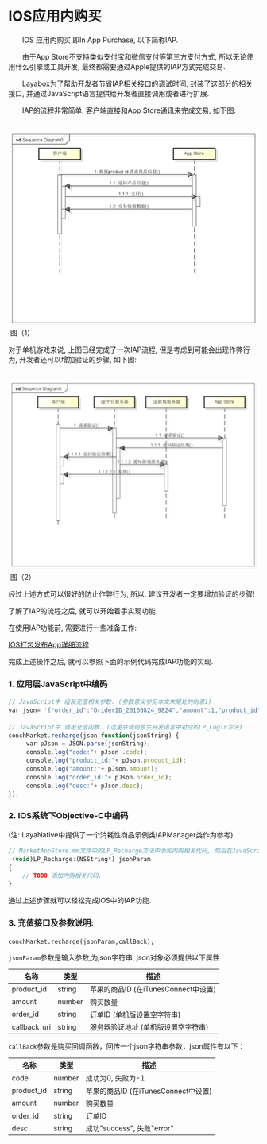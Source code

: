 # IOS应用内购买



　　IOS 应用内购买 即In App Purchase, 以下简称IAP.

　　由于App Store不支持类似支付宝和微信支付等第三方支付方式, 所以无论使用什么引擎或工具开发, 最终都需要通过Apple提供的IAP方式完成交易.

　　Layabox为了帮助开发者节省IAP相关接口的调试时间, 封装了这部分的相关接口, 并通过JavaScript语言提供给开发者直接调用或者进行扩展.

　　IAP的流程非常简单, 客户端直接和App Store通讯来完成交易, 如下图:

​	![blob.png](1.png) <br/>
​	图（1）


  对于单机游戏来说, 上图已经完成了一次IAP流程, 但是考虑到可能会出现作弊行为, 开发者还可以增加验证的步骤, 如下图:

​	![blob.png](2.png)<br/>
​	图（2）

  经过上述方式可以很好的防止作弊行为, 所以, 建议开发者一定要增加验证的步骤!

  了解了IAP的流程之后, 就可以开始着手实现功能.

  在使用IAP功能前, 需要进行一些准备工作:

  [IOS打包发布App详细流程](https://github.com/layabox/layaair-doc/tree/master/Chinese/LayaNative/packagingReleases_IOS)

完成上述操作之后, 就可以参照下面的示例代码完成IAP功能的实现.

### 1.  应用层JavaScript中编码

```javascript
// JavaScript中 组装充值相关参数. (参数意义参见本文末尾处的附录1)
var json= '{"order_id":"OriderID_20160824_9824","amount":1,"product_id":"Laya.joychina.test","callback_uri":"http://186.152.54.225:8800/Apple.pay"}';
 
// JavaScript中 调用充值函数. (这里会调用原生开发语言中对应的LP_Login方法)
conchMarket.recharge(json,function(jsonString) {
     var pJson = JSON.parse(jsonString);
     console.log("code:"+ pJson .code);
     console.log("product_id:"+ pJson.product_id);
     console.log("amount:"+ pJson.amount);
     console.log("order_id:"+ pJson.order_id);
     console.log("desc:"+ pJson.desc);
});
```

### 2.  IOS系统下Objective-C中编码 

(注: LayaNative中提供了一个消耗性商品示例类IAPManager类作为参考)

```javascript
// MarketAppStore.mm文件中的LP_Recharge方法中添加内购相关代码, 然后在JavaScript中调用conchMarket.recharge就会执行此方法.
-(void)LP_Recharge:(NSString*) jsonParam
{
    // TODO 添加内购相关代码.
}
```

通过上述步骤就可以轻松完成iOS中的IAP功能.

### 3.  充值接口及参数说明:   

  `conchMarket.recharge(jsonParam,callBack);`

`jsonParam`参数是输入参数,为json字符串, json对象必须提供以下属性

| 名称           | 类型     | 描述                          |
| ------------ | ------ | --------------------------- |
| product_id   | string | 苹果的商品ID (在iTunesConnect中设置) |
| amount       | number | 购买数量                        |
| order_id     | string | 订单ID (单机版设置空字符串)            |
| callback_uri | string | 服务器验证地址 (单机版设置空字符串)         |



`callBack`参数是购买回调函数，回传一个json字符串参数，json属性有以下：

| 名称         | 类型     | 描述                          |
| ---------- | ------ | --------------------------- |
| code       | number | 成功为0, 失败为-1                 |
| product_id | string | 苹果的商品ID (在iTunesConnect中设置) |
| amount     | number | 购买数量                        |
| order_id   | string | 订单ID                        |
| desc       | string | 成功"success",  失败"error"     |